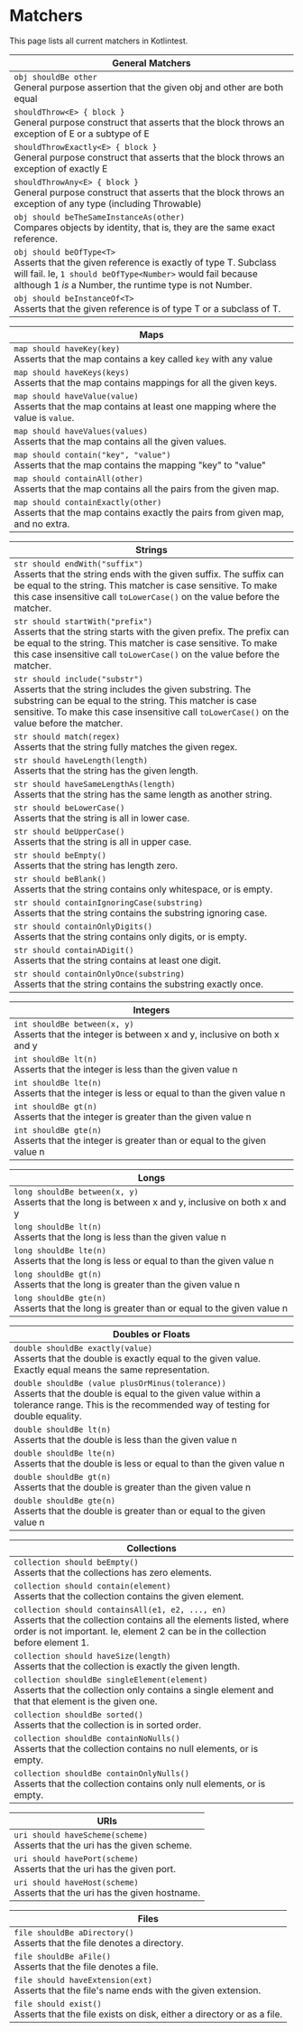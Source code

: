 Matchers
==========

This page lists all current matchers in Kotlintest.

| General Matchers |
| -------- |
| `obj shouldBe other`<br/>General purpose assertion that the given obj and other are both equal |
| `shouldThrow<E> { block }`<br/>General purpose construct that asserts that the block throws an exception of E or a subtype of E |
| `shouldThrowExactly<E> { block }`<br/>General purpose construct that asserts that the block throws an exception of exactly E |
| `shouldThrowAny<E> { block }`<br/>General purpose construct that asserts that the block throws an exception of any type (including Throwable) |
| `obj should beTheSameInstanceAs(other)`<br/>Compares objects by identity, that is, they are the same exact reference. |
| `obj should beOfType<T>`<br/>Asserts that the given reference is exactly of type T. Subclass will fail. Ie, `1 should beOfType<Number>` would fail because although 1 _is_ a Number, the runtime type is not Number. |
| `obj should beInstanceOf<T>`<br/>Asserts that the given reference is of type T or a subclass of T. |

| Maps |
| -------- |
| `map should haveKey(key)`<br/>Asserts that the map contains a key called `key` with any value |
| `map should haveKeys(keys)`<br/>Asserts that the map contains mappings for all the given keys. |
| `map should haveValue(value)`<br/>Asserts that the map contains at least one mapping where the value is `value`. |
| `map should haveValues(values)`<br/>Asserts that the map contains all the given values. |
| `map should contain("key", "value")`<br/>Asserts that the map contains the mapping "key" to "value" |
| `map should containAll(other)`<br/>Asserts that the map contains all the pairs from the given map. |
| `map should containExactly(other)`<br/>Asserts that the map contains exactly the pairs from given map, and no extra. |

| Strings |
| -------- |
| `str should endWith("suffix")`<br/>Asserts that the string ends with the given suffix. The suffix can be equal to the string. This matcher is case sensitive. To make this case insensitive call `toLowerCase()` on the value before the matcher. |
| `str should startWith("prefix")`<br/>Asserts that the string starts with the given prefix. The prefix can be equal to the string. This matcher is case sensitive. To make this case insensitive call `toLowerCase()` on the value before the matcher. |
| `str should include("substr")`<br/>Asserts that the string includes the given substring. The substring can be equal to the string. This matcher is case sensitive. To make this case insensitive call `toLowerCase()` on the value before the matcher. |
| `str should match(regex)`<br/>Asserts that the string fully matches the given regex. |
| `str should haveLength(length)`<br/>Asserts that the string has the given length. |
| `str should haveSameLengthAs(length)`<br/>Asserts that the string has the same length as another string. |
| `str should beLowerCase()`<br/>Asserts that the string is all in lower case. |
| `str should beUpperCase()`<br/>Asserts that the string is all in upper case. |
| `str should beEmpty()`<br/>Asserts that the string has length zero. |
| `str should beBlank()`<br/>Asserts that the string contains only whitespace, or is empty. |
| `str should containIgnoringCase(substring)`<br/>Asserts that the string contains the substring ignoring case. |
| `str should containOnlyDigits()`<br/>Asserts that the string contains only digits, or is empty. |
| `str should containADigit()`<br/>Asserts that the string contains at least one digit. |
| `str should containOnlyOnce(substring)`<br/>Asserts that the string contains the substring exactly once. |

| Integers |
| -------- |
| `int shouldBe between(x, y)`<br/>Asserts that the integer is between x and y, inclusive on both x and y |
| `int shouldBe lt(n)`<br/>Asserts that the integer is less than the given value n |
| `int shouldBe lte(n)`<br/>Asserts that the integer is less or equal to than the given value n |
| `int shouldBe gt(n)`<br/>Asserts that the integer is greater than the given value n |
| `int shouldBe gte(n)`<br/>Asserts that the integer is greater than or equal to the given value n |

| Longs |
| -------- |
| `long shouldBe between(x, y)`<br/>Asserts that the long is between x and y, inclusive on both x and y |
| `long shouldBe lt(n)`<br/>Asserts that the long is less than the given value n |
| `long shouldBe lte(n)`<br/>Asserts that the long is less or equal to than the given value n |
| `long shouldBe gt(n)`<br/>Asserts that the long is greater than the given value n |
| `long shouldBe gte(n)`<br/>Asserts that the long is greater than or equal to the given value n |

| Doubles or Floats |
| -------- |
| `double shouldBe exactly(value)`<br/>Asserts that the double is exactly equal to the given value. Exactly equal means the same representation. |
| `double shouldBe (value plusOrMinus(tolerance))`<br/>Asserts that the double is equal to the given value within a tolerance range. This is the recommended way of testing for double equality. |
| `double shouldBe lt(n)`<br/>Asserts that the double is less than the given value n |
| `double shouldBe lte(n)`<br/>Asserts that the double is less or equal to than the given value n |
| `double shouldBe gt(n)`<br/>Asserts that the double is greater than the given value n |
| `double shouldBe gte(n)`<br/>Asserts that the double is greater than or equal to the given value n |

| Collections |
| -------- |
| `collection should beEmpty()`<br/>Asserts that the collections has zero elements. |
| `collection should contain(element)`<br/>Asserts that the collection contains the given element. |
| `collection should containsAll(e1, e2, ..., en)`<br/>Asserts that the collection contains all the elements listed, where order is not important. Ie, element 2 can be in the collection before element 1.  |
| `collection should haveSize(length)`<br/>Asserts that the collection is exactly the given length. |
| `collection shouldBe singleElement(element)`<br/>Asserts that the collection only contains a single element and that that element is the given one. |
| `collection shouldBe sorted()`<br/>Asserts that the collection is in sorted order. |
| `collection shouldBe containNoNulls()`<br/>Asserts that the collection contains no null elements, or is empty. |
| `collection shouldBe containOnlyNulls()`<br/>Asserts that the collection contains only null elements, or is empty. |

| URIs |
| -------- |
| `uri should haveScheme(scheme)`<br/>Asserts that the uri has the given scheme. |
| `uri should havePort(scheme)`<br/>Asserts that the uri has the given port. |
| `uri should haveHost(scheme)`<br/>Asserts that the uri has the given hostname. |

| Files |
| -------- |
| `file shouldBe aDirectory()`<br/>Asserts that the file denotes a directory. |
| `file shouldBe aFile()`<br/>Asserts that the file denotes a file. |
| `file should haveExtension(ext)`<br/>Asserts that the file's name ends with the given extension. |
| `file should exist()`<br/>Asserts that the file exists on disk, either a directory or as a file. |